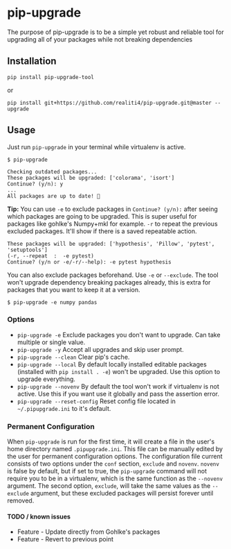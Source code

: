 # pip-upgrade
The purpose of pip-upgrade is to be a simple yet robust and reliable tool for upgrading all of your packages while not breaking dependencies

## Installation

	pip install pip-upgrade-tool

or

    pip install git+https://github.com/realiti4/pip-upgrade.git@master --upgrade

## Usage
Just run `pip-upgrade` in your terminal while virtualenv is active.

    $ pip-upgrade

```
Checking outdated packages...
These packages will be upgraded: ['colorama', 'isort']
Continue? (y/n): y
...
All packages are up to date! 🎉
```

**Tip:** You can use `-e` to exclude packages in `Continue? (y/n):` after seeing which packages are going to be upgraded. This is super useful for packages like gohlke's Numpy+mkl for example. `-r` to repeat the previous excluded packages. It'll show if there is a saved repeatable action.
```
These packages will be upgraded: ['hypothesis', 'Pillow', 'pytest', 'setuptools']
(-r, --repeat  :  -e pytest)
Continue? (y/n or -e/-r/--help): -e pytest hypothesis
```

You can also exclude packages beforehand. Use `-e` or `--exclude`. The tool won't upgrade dependency breaking packages already, this is extra for packages that you want to keep it at a version.

    $ pip-upgrade -e numpy pandas
### Options
- `pip-upgrade -e` Exclude packages you don't want to upgrade. Can take multiple or single value.
- `pip-upgrade -y` Accept all upgrades and skip user prompt.
- `pip-upgrade --clean` Clear pip's cache.
- `pip-upgrade --local`	By default locally installed editable packages (installed with `pip install . -e`) won't be upgraded. Use this option to upgrade everything.
- `pip-upgrade --novenv` By default the tool won't work if virtualenv is not active. Use this if you want use it globally and pass the assertion error.
- `pip-upgrade --reset-config` Reset config file located in `~/.pipupgrade.ini` to it's default.

### Permanent Configuration
When `pip-upgrade` is run for the first time, it will create a file in the user's home directory named `.pipupgrade.ini`. This file can be manually edited by the user for permanent configuration options. The configuration file current consists of two options under the `conf` section, `exclude` and `novenv`. `novenv` is false by default, but if set to true, the `pip-upgrade` command will not require you to be in a virtualenv, which is the same function as the `--novenv` argument. The second option, `exclude`, will take the same values as the `--exclude` argument, but these excluded packages will persist forever until removed. 

#### TODO / known issues
- Feature - Update directly from Gohlke's packages
- Feature - Revert to previous point
